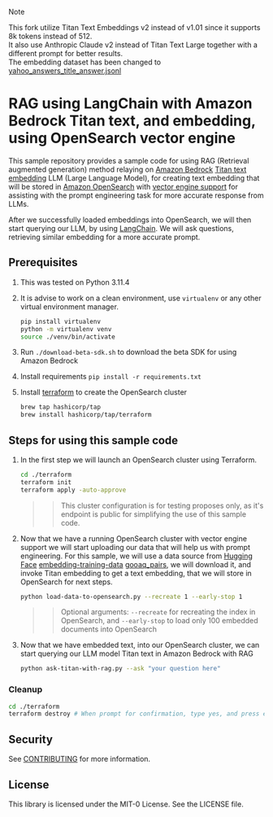 > [!NOTE]  
> This fork utilize Titan Text Embeddings v2 instead of v1.01 since it supports 8k tokens instead of 512.  
> It also use Anthropic Claude v2 instead of Titan Text Large together with a different prompt for better results.  
> The embedding dataset has been changed to [yahoo_answers_title_answer.jsonl](https://huggingface.co/datasets/sentence-transformers/embedding-training-data/resolve/main/yahoo_answers_title_answer.jsonl.gz)

# RAG using LangChain with Amazon Bedrock Titan text, and embedding, using OpenSearch vector engine

This sample repository provides a sample code for using RAG (Retrieval augmented generation) method relaying on [Amazon Bedrock](https://aws.amazon.com/bedrock/) [Titan text embedding](https://aws.amazon.com/bedrock/titan/) LLM (Large Language Model), for creating text embedding that will be stored in [Amazon OpenSearch](https://aws.amazon.com/opensearch-service/) with [vector engine support](https://aws.amazon.com/about-aws/whats-new/2023/07/vector-engine-amazon-opensearch-serverless-preview/) for assisting with the prompt engineering task for more accurate response from LLMs.

After we successfully loaded embeddings into OpenSearch, we will then start querying our LLM, by using [LangChain](https://www.langchain.com/). We will ask questions, retrieving similar embedding for a more accurate prompt.

## Prerequisites

1. This was tested on Python 3.11.4
2. It is advise to work on a clean environment, use `virtualenv` or any other virtual environment manager.

    ```bash
    pip install virtualenv
    python -m virtualenv venv
    source ./venv/bin/activate
    ```

3. Run `./download-beta-sdk.sh` to download the beta SDK for using Amazon Bedrock
4. Install requirements `pip install -r requirements.txt`
5. Install [terraform](https://developer.hashicorp.com/terraform/downloads?product_intent=terraform) to create the OpenSearch cluster

    ```bash
    brew tap hashicorp/tap
    brew install hashicorp/tap/terraform
    ```

## Steps for using this sample code

1. In the first step we will launch an OpenSearch cluster using Terraform.

    ```bash
    cd ./terraform
    terraform init
    terraform apply -auto-approve
    ```

    >>This cluster configuration is for testing proposes only, as it's endpoint is public for simplifying the use of this sample code.

2. Now that we have a running OpenSearch cluster with vector engine support we will start uploading our data that will help us with prompt engineering. For this sample, we will use a data source from [Hugging Face](https://huggingface.co) [embedding-training-data](https://huggingface.co/datasets/sentence-transformers/embedding-training-data) [gooaq_pairs](https://huggingface.co/datasets/sentence-transformers/embedding-training-data/resolve/main/gooaq_pairs.jsonl.gz), we will download it, and invoke Titan embedding to get a text embedding, that we will store in OpenSearch for next steps.

    ```bash
    python load-data-to-opensearch.py --recreate 1 --early-stop 1
    ```

    >>Optional arguments: `--recreate` for recreating the index in OpenSearch, and `--early-stop` to load only 100 embedded documents into OpenSearch

3. Now that we have embedded text, into our OpenSearch cluster, we can start querying our LLM model Titan text in Amazon Bedrock with RAG

    ```bash
    python ask-titan-with-rag.py --ask "your question here"
    ```

### Cleanup

```bash
cd ./terraform
terraform destroy # When prompt for confirmation, type yes, and press enter.
```

## Security

See [CONTRIBUTING](CONTRIBUTING.md#security-issue-notifications) for more information.

## License

This library is licensed under the MIT-0 License. See the LICENSE file.
